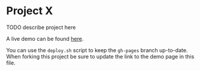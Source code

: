 # Project X

TODO describe project here

A live demo can be found [here](http://NYU-CS6313-Projects.github.io/sp2015-group20/).

You can use the `deploy.sh` script to keep the `gh-pages` branch up-to-date.
When forking this project be sure to update the link to the demo page in this file.
